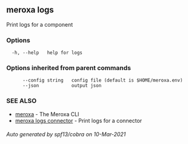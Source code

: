 ## meroxa logs

Print logs for a component

### Options

```
  -h, --help   help for logs
```

### Options inherited from parent commands

```
      --config string   config file (default is $HOME/meroxa.env)
      --json            output json
```

### SEE ALSO

* [meroxa](meroxa.md)	 - The Meroxa CLI
* [meroxa logs connector](meroxa_logs_connector.md)	 - Print logs for a connector

###### Auto generated by spf13/cobra on 10-Mar-2021
